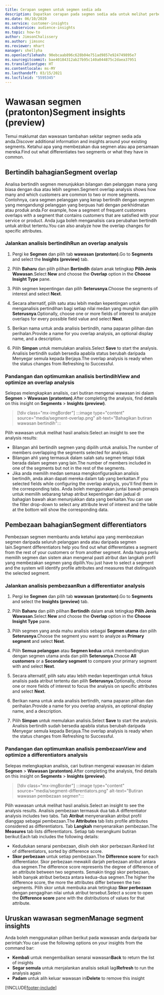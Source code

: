 ```yaml
---
title: Cerapan segmen untuk segmen sedia ada
description: Dapatkan cerapan pada segmen sedia ada untuk melihat perbezaan dan persamaan.
ms.date: 06/10/2020
ms.service: customer-insights
ms.subservice: audience-insights
ms.topic: how-to
author: JimsonChalissery
ms.author: jimsonc
ms.reviewer: mhart
manager: shellyha
ms.openlocfilehash: 90ebcaab896c628b04e751ad9857e924749895e7
ms.sourcegitcommit: bae40184312ab27b95c140a044875c2daea37951
ms.translationtype: HT
ms.contentlocale: ms-MY
ms.lasthandoff: 03/15/2021
ms.locfileid: "5595345"
---
```

# <a name="segment-insights-preview"></a><span data-ttu-id="07481-103">Wawasan segmen (pratonton)</span><span class="sxs-lookup"><span data-stu-id="07481-103">Segment insights (preview)</span></span>

<span data-ttu-id="07481-104">Temui maklumat dan wawasan tambahan sekitar segmen sedia ada anda.</span><span class="sxs-lookup"><span data-stu-id="07481-104">Discover additional information and insights around your existing segments.</span></span> <span data-ttu-id="07481-105">Ketahui apa yang membezakan dua segmen atau apa persamaan mereka.</span><span class="sxs-lookup"><span data-stu-id="07481-105">Find out what differentiates two segments or what they have in common.</span></span>

## <a name="segment-overlap"></a><span data-ttu-id="07481-106">Bertindih bahagian</span><span class="sxs-lookup"><span data-stu-id="07481-106">Segment overlap</span></span>

<span data-ttu-id="07481-107">Analisa bertindih segmen menunjukkan bilangan dan pelanggan mana yang biasa dengan dua atau lebih segmen.</span><span class="sxs-lookup"><span data-stu-id="07481-107">Segment overlap analysis shows how many and which customers are common to two or more segments.</span></span> <span data-ttu-id="07481-108">Contohnya, cara segmen pelanggan yang kerap bertindih dengan segmen yang mengandungi pelanggan yang berpuas hati dengan perkhidmatan atau produk anda.</span><span class="sxs-lookup"><span data-stu-id="07481-108">For example, how a segment of frequent customers overlaps with a segment that contains customers that are satisfied with your service or product.</span></span>
<span data-ttu-id="07481-109">Anda juga boleh menganalisis cara perubahan bertindih untuk atribut tertentu.</span><span class="sxs-lookup"><span data-stu-id="07481-109">You can also analyze how the overlap changes for specific attributes.</span></span>

### <a name="run-an-overlap-analysis"></a><span data-ttu-id="07481-110">Jalankan analisis bertindih</span><span class="sxs-lookup"><span data-stu-id="07481-110">Run an overlap analysis</span></span>

1. <span data-ttu-id="07481-111">Pergi ke **Segmen** dan pilih tab **wawasan (pratonton)**.</span><span class="sxs-lookup"><span data-stu-id="07481-111">Go to **Segments** and select the **Insights (preview)** tab.</span></span>

1. <span data-ttu-id="07481-112">Pilih **Baharu** dan pilih pilihan **Bertindih** dalam anak tetingkap **Pilih Jenis Wawasan**.</span><span class="sxs-lookup"><span data-stu-id="07481-112">Select **New** and choose the **Overlap** option in the **Choose Insight Type** pane.</span></span>

1. <span data-ttu-id="07481-113">Pilih segmen kepentingan dan pilih **Seterusnya**.</span><span class="sxs-lookup"><span data-stu-id="07481-113">Choose the segments of interest and select **Next**.</span></span>

1. <span data-ttu-id="07481-114">Secara alternatif, pilih satu atau lebih medan kepentingan untuk menganalisis pertindihan bagi setiap nilai medan yang mungkin dan pilih **Seterusnya**.</span><span class="sxs-lookup"><span data-stu-id="07481-114">Optionally, choose one or more fields of interest to analyze overlaps for every possible field value and select **Next**.</span></span>

1. <span data-ttu-id="07481-115">Berikan nama untuk anda analisis bertindih, nama paparan pilihan dan perihalan.</span><span class="sxs-lookup"><span data-stu-id="07481-115">Provide a name for you overlap analysis, an optional display name, and a description.</span></span>

1. <span data-ttu-id="07481-116">Pilih **Simpan** untuk memulakan analisis.</span><span class="sxs-lookup"><span data-stu-id="07481-116">Select **Save** to start the analysis.</span></span> <span data-ttu-id="07481-117">Analisis bertindih sudah bersedia apabila status berubah daripada Menyegar semula kepada Berjaya.</span><span class="sxs-lookup"><span data-stu-id="07481-117">The overlap analysis is ready when the status changes from Refreshing to Successful.</span></span>

### <a name="view-and-optimize-an-overlap-analysis"></a><span data-ttu-id="07481-118">Pandangan dan optimumkan analisis bertindih</span><span class="sxs-lookup"><span data-stu-id="07481-118">View and optimize an overlap analysis</span></span>

<span data-ttu-id="07481-119">Selepas melengkapkan analisis, cari butiran mengenai wawasan ini dalam **Segmen** > **Wawasan (pratonton)**.</span><span class="sxs-lookup"><span data-stu-id="07481-119">After completing the analysis, find details on this insight on **Segments** > **Insights (preview)**.</span></span>

> [!div class="mx-imgBorder"]
> :::image type="content" source="media/segment-overlap.png" alt-text="Bahagikan butiran wawasan bertindih":::

<span data-ttu-id="07481-121">Pilih wawasan untuk melihat hasil analisis:</span><span class="sxs-lookup"><span data-stu-id="07481-121">Select an insight to see the analysis results:</span></span>

- <span data-ttu-id="07481-122">Bilangan ahli bertindih segmen yang dipilih untuk analisis.</span><span class="sxs-lookup"><span data-stu-id="07481-122">The number of members overlapping the segments selected for analysis.</span></span>
- <span data-ttu-id="07481-123">Bilangan ahli yang termasuk dalam salah satu segmen tetapi tidak berada dalam segmen yang lain.</span><span class="sxs-lookup"><span data-stu-id="07481-123">The number of members included in one of the segments but not in the rest of the segments.</span></span>
- <span data-ttu-id="07481-124">Jika anda memilih medan semasa mengkonfigurasikan analisis bertindih, anda akan dapati mereka dalam tab yang berkaitan.</span><span class="sxs-lookup"><span data-stu-id="07481-124">If you selected fields while configuring the overlap analysis, you'll find them in the corresponding tabs.</span></span> <span data-ttu-id="07481-125">Anda boleh menggunakan juntai bawah penapis untuk memilih sebarang tahap atribut kepentingan dan jadual di bahagian bawah akan menunjukkan data yang berkaitan.</span><span class="sxs-lookup"><span data-stu-id="07481-125">You can use the filter drop-down to select any attribute level of interest and the table at the bottom will show the corresponding data.</span></span>

## <a name="segment-differentiators"></a><span data-ttu-id="07481-126">Pembezaan bahagian</span><span class="sxs-lookup"><span data-stu-id="07481-126">Segment differentiators</span></span>

<span data-ttu-id="07481-127">Pembezaan segmen membantu anda ketahui apa yang membezakan segmen daripada seluruh pelanggan anda atau daripada segmen lain.</span><span class="sxs-lookup"><span data-stu-id="07481-127">Segment differentiators help you find out what differentiates a segment from the rest of your customers or from another segment.</span></span> <span data-ttu-id="07481-128">Anda hanya perlu memilih segmen dan sistem akan mengenal pasti atribut dan langkah profil yang membezakan segmen yang dipilih.</span><span class="sxs-lookup"><span data-stu-id="07481-128">You just have to select a segment and the system will identify profile attributes and measures that distinguish the selected segment.</span></span>

### <a name="run-a-differentiator-analysis"></a><span data-ttu-id="07481-129">Jalankan analisis pembezaan</span><span class="sxs-lookup"><span data-stu-id="07481-129">Run a differentiator analysis</span></span>

1. <span data-ttu-id="07481-130">Pergi ke **Segmen** dan pilih tab **wawasan (pratonton)**.</span><span class="sxs-lookup"><span data-stu-id="07481-130">Go to **Segments** and select the **Insights (preview)** tab.</span></span>

1. <span data-ttu-id="07481-131">Pilih **Baharu** dan pilih pilihan **Bertindih** dalam anak tetingkap **Pilih Jenis Wawasan**.</span><span class="sxs-lookup"><span data-stu-id="07481-131">Select **New** and choose the **Overlap** option in the **Choose Insight Type** pane.</span></span>

1. <span data-ttu-id="07481-132">Pilih segmen yang anda mahu analisis sebagai **Segmen utama** dan pilih **Seterusnya**.</span><span class="sxs-lookup"><span data-stu-id="07481-132">Choose the segment you want to analyze as **Primary segment** and select **Next**.</span></span>

1. <span data-ttu-id="07481-133">Pilih **Semua pelanggan** atau **Segmen kedua** untuk membandingkan dengan segmen utama anda dan pilih **Seterusnya**.</span><span class="sxs-lookup"><span data-stu-id="07481-133">Choose **All customers** or a **Secondary segment** to compare your primary segment with and select **Next**.</span></span>

1. <span data-ttu-id="07481-134">Secara alternatif, pilih satu atau lebih medan kepentingan untuk fokus analisis pada atribut tertentu dan pilih **Seterusnya**.</span><span class="sxs-lookup"><span data-stu-id="07481-134">Optionally, choose one or more fields of interest to focus the analysis on specific attributes and select **Next**.</span></span>

1. <span data-ttu-id="07481-135">Berikan nama untuk anda analisis bertindih, nama paparan pilihan dan perihalan.</span><span class="sxs-lookup"><span data-stu-id="07481-135">Provide a name for you overlap analysis, an optional display name, and a description.</span></span>

1. <span data-ttu-id="07481-136">Pilih **Simpan** untuk memulakan analisis.</span><span class="sxs-lookup"><span data-stu-id="07481-136">Select **Save** to start the analysis.</span></span> <span data-ttu-id="07481-137">Analisis bertindih sudah bersedia apabila status berubah daripada Menyegar semula kepada Berjaya.</span><span class="sxs-lookup"><span data-stu-id="07481-137">The overlap analysis is ready when the status changes from Refreshing to Successful.</span></span>

### <a name="view-and-optimize-a-differentiators-analysis"></a><span data-ttu-id="07481-138">Pandangan dan optimumkan analisis pembezaan</span><span class="sxs-lookup"><span data-stu-id="07481-138">View and optimize a differentiators analysis</span></span>

<span data-ttu-id="07481-139">Selepas melengkapkan analisis, cari butiran mengenai wawasan ini dalam **Segmen** > **Wawasan (pratonton)**.</span><span class="sxs-lookup"><span data-stu-id="07481-139">After completing the analysis, find details on this insight on **Segments** > **Insights (preview)**.</span></span>

> [!div class="mx-imgBorder"]
> :::image type="content" source="media/segment-differentiators.png" alt-text="Butiran wawasan pembezaan segmen":::

<span data-ttu-id="07481-141">Pilih wawasan untuk melihat hasil analisis.</span><span class="sxs-lookup"><span data-stu-id="07481-141">Select an insight to see the analysis results.</span></span> <span data-ttu-id="07481-142">Analisis pembezaan termasuk dua tab.</span><span class="sxs-lookup"><span data-stu-id="07481-142">A differentiator analysis includes two tabs.</span></span> <span data-ttu-id="07481-143">Tab **Atribut** menyenaraikan atribut profil dianggap sebagai pembezaan.</span><span class="sxs-lookup"><span data-stu-id="07481-143">The **Attributes** tab lists profile attributes considered as differentiators.</span></span> <span data-ttu-id="07481-144">Tab **Langkah** menyenaraikan pembezaan.</span><span class="sxs-lookup"><span data-stu-id="07481-144">The **Measures** tab lists differentiators.</span></span> <span data-ttu-id="07481-145">Setiap tab merangkumi butiran berikut:</span><span class="sxs-lookup"><span data-stu-id="07481-145">Each tab includes the following details:</span></span>

- <span data-ttu-id="07481-146">Kedudukan senarai pembezaan, diisih oleh skor perbezaan.</span><span class="sxs-lookup"><span data-stu-id="07481-146">Ranked list of differentiators, sorted by difference score.</span></span>
- <span data-ttu-id="07481-147">**Skor perbezaan** untuk setiap pembezaan.</span><span class="sxs-lookup"><span data-stu-id="07481-147">The **Difference score** for each differentiator.</span></span> <span data-ttu-id="07481-148">Skor perbezaan mewakili darjah perbezaan atribut antara dua segmen.</span><span class="sxs-lookup"><span data-stu-id="07481-148">The difference score represents the degree of difference of an attribute between two segments.</span></span> <span data-ttu-id="07481-149">Semakin tinggi skor perbezaan, lebih banyak atribut berbeza antara kedua-dua segmen.</span><span class="sxs-lookup"><span data-stu-id="07481-149">The higher the difference score, the more the attributes differ between the two segments.</span></span> <span data-ttu-id="07481-150">Pilih skor untuk membuka anak tetingkap **Skor perbezaan** dengan pengagihan nilai untuk atribut tersebut.</span><span class="sxs-lookup"><span data-stu-id="07481-150">Select a score to open the **Difference score** pane with the distributions of values for that attribute.</span></span>

## <a name="manage-segment-insights"></a><span data-ttu-id="07481-151">Uruskan wawasan segmen</span><span class="sxs-lookup"><span data-stu-id="07481-151">Manage segment insights</span></span>

<span data-ttu-id="07481-152">Anda boleh menggunakan pilihan berikut pada wawasan anda daripada bar perintah:</span><span class="sxs-lookup"><span data-stu-id="07481-152">You can use the following options on your insights from the command bar:</span></span>

- <span data-ttu-id="07481-153">**Kembali** untuk mengembalikan senarai wawasan</span><span class="sxs-lookup"><span data-stu-id="07481-153">**Back** to return the list of insights</span></span>
- <span data-ttu-id="07481-154">**Segar semula** untuk menjalankan analisis sekali lagi</span><span class="sxs-lookup"><span data-stu-id="07481-154">**Refresh** to run the analysis again</span></span>
- <span data-ttu-id="07481-155">**Padam** untuk alih keluar wawasan ini</span><span class="sxs-lookup"><span data-stu-id="07481-155">**Delete** to remove this insight</span></span>


[!INCLUDE[footer-include](../includes/footer-banner.md)]